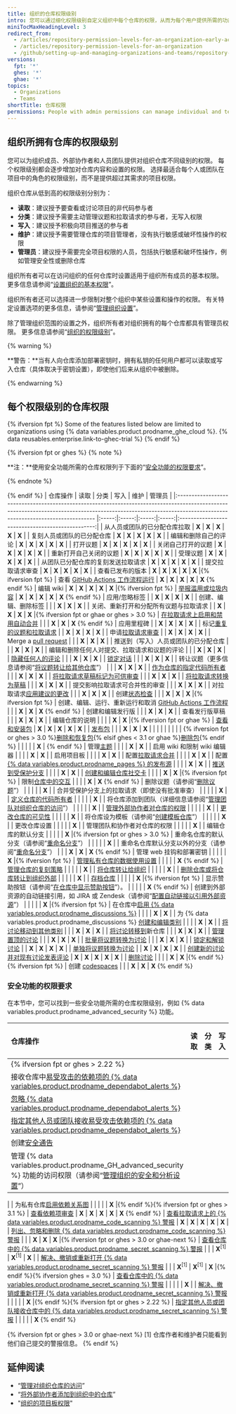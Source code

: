 ```yaml
---
title: 组织的仓库权限级别
intro: 您可以通过细化权限级别自定义组织中每个仓库的权限，从而为每个用户提供所需的功能和任务权限。
miniTocMaxHeadingLevel: 3
redirect_from:
  - /articles/repository-permission-levels-for-an-organization-early-access-program/
  - /articles/repository-permission-levels-for-an-organization
  - /github/setting-up-and-managing-organizations-and-teams/repository-permission-levels-for-an-organization
versions:
  fpt: '*'
  ghes: '*'
  ghae: '*'
topics:
  - Organizations
  - Teams
shortTitle: 仓库权限
permissions: People with admin permissions can manage individual and team access to an organization-owned repository.
---
```


## 组织所拥有仓库的权限级别

您可以为组织成员、外部协作者和人员团队提供对组织仓库不同级别的权限。 每个权限级别都会逐步增加对仓库内容和设置的权限。 选择最适合每个人或团队在项目中的角色的权限级别，而不是提供超过其需求的项目权限。

组织仓库从低到高的权限级别分别为：
- **读取**：建议授予要查看或讨论项目的非代码参与者
- **分类**：建议授予需要主动管理议题和拉取请求的参与者，无写入权限
- **写入**：建议授予积极向项目推送的参与者
- **维护**：建议授予需要管理仓库的项目管理者，没有执行敏感或破坏性操作的权限
- **管理员**：建议授予需要完全项目权限的人员，包括执行敏感和破坏性操作，例如管理安全性或删除仓库

组织所有者可以在访问组织的任何仓库时设置适用于组织所有成员的基本权限。 更多信息请参阅“[设置组织的基本权限](/organizations/managing-access-to-your-organizations-repositories/setting-base-permissions-for-an-organization#setting-base-permissions)”。

组织所有者还可以选择进一步限制对整个组织中某些设置和操作的权限。 有关特定设置选项的更多信息，请参阅“[管理组织设置](/articles/managing-organization-settings)”。

除了管理组织范围的设置之外，组织所有者对组织拥有的每个仓库都具有管理员权限。 更多信息请参阅“[组织的权限级别](/articles/permission-levels-for-an-organization)”。

{% warning %}

**警告：**当有人向仓库添加部署密钥时，拥有私钥的任何用户都可以读取或写入仓库（具体取决于密钥设置），即使他们后来从组织中被删除。

{% endwarning %}

## 每个权限级别的仓库权限

{% ifversion fpt %}
Some of the features listed below are limited to organizations using {% data variables.product.prodname_ghe_cloud %}. {% data reusables.enterprise.link-to-ghec-trial %}
{% endif %}

{% ifversion fpt or ghes %}
{% note %}

**注：**使用安全功能所需的仓库权限列于下面的“[安全功能的权限要求](#permission-requirements-for-security-features)”。

{% endnote %}

{% endif %}
| 仓库操作                                                                                                                                                                                                          |  读取   |  分类   |  写入   |  维护   |                       管理员                        |
|:------------------------------------------------------------------------------------------------------------------------------------------------------------------------------------------------------------- |:-----:|:-----:|:-----:|:-----:|:------------------------------------------------:|
| 从人员或团队的已分配仓库拉取                                                                                                                                                                                                | **X** | **X** | **X** | **X** |                      **X**                       |
| 复刻人员或团队的已分配仓库                                                                                                                                                                                                 | **X** | **X** | **X** | **X** |                      **X**                       |
| 编辑和删除自己的评论                                                                                                                                                                                                    | **X** | **X** | **X** | **X** |                      **X**                       |
| 打开议题                                                                                                                                                                                                          | **X** | **X** | **X** | **X** |                      **X**                       |
| 关闭自己打开的议题                                                                                                                                                                                                     | **X** | **X** | **X** | **X** |                      **X**                       |
| 重新打开自己关闭的议题                                                                                                                                                                                                   | **X** | **X** | **X** | **X** |                      **X**                       |
| 受理议题                                                                                                                                                                                                          | **X** | **X** | **X** | **X** |                      **X**                       |
| 从团队已分配仓库的复刻发送拉取请求                                                                                                                                                                                             | **X** | **X** | **X** | **X** |                      **X**                       |
| 提交拉取请求审查                                                                                                                                                                                                      | **X** | **X** | **X** | **X** |                      **X**                       |
| 查看已发布的版本                                                                                                                                                                                                      | **X** | **X** | **X** | **X** |            **X** |{% ifversion fpt %}
| 查看 [GitHub Actions 工作流程运行](/actions/automating-your-workflow-with-github-actions/managing-a-workflow-run)                                                                                                     | **X** | **X** | **X** | **X** |                **X** 
{% endif %}
| 编辑 wiki                                                                                                                                                                                                       | **X** | **X** | **X** | **X** |            **X** |{% ifversion fpt %}
| [举报滥用或垃圾内容](/communities/maintaining-your-safety-on-github/reporting-abuse-or-spam)                                                                                                                           | **X** | **X** | **X** | **X** |                **X** 
{% endif %}
| 应用/忽略标签                                                                                                                                                                                                       |       | **X** | **X** | **X** |                      **X**                       |
| 创建、编辑、删除标签                                                                                                                                                                                                    |       |       | **X** | **X** |                      **X**                       |
| 关闭、重新打开和分配所有议题与拉取请求                                                                                                                                                                                           |       | **X** | **X** | **X** | **X** |{% ifversion fpt or ghae or ghes > 3.0 %}
| [在拉取请求上启用和禁用自动合并](/github/administering-a-repository/managing-auto-merge-for-pull-requests-in-your-repository)                                                                                                |       |       | **X** | **X** |                **X** 
{% endif %}
| 应用里程碑                                                                                                                                                                                                         |       | **X** | **X** | **X** |                      **X**                       |
| 标记[重复的议题和拉取请求](/articles/about-duplicate-issues-and-pull-requests)                                                                                                                                            |       | **X** | **X** | **X** |                      **X**                       |
| 申请[拉取请求审查](/articles/requesting-a-pull-request-review)                                                                                                                                                        |       | **X** | **X** | **X** |                      **X**                       |
| Merge a [pull request](/github/collaborating-with-pull-requests/incorporating-changes-from-a-pull-request/about-pull-request-merges)                                                                          |       |       | **X** | **X** |                      **X**                       |
| 推送到（写入）人员或团队的已分配仓库                                                                                                                                                                                            |       |       | **X** | **X** |                      **X**                       |
| 编辑和删除任何人对提交、拉取请求和议题的评论                                                                                                                                                                                        |       |       | **X** | **X** |                      **X**                       |
| [隐藏任何人的评论](/communities/moderating-comments-and-conversations/managing-disruptive-comments)                                                                                                                   |       |       | **X** | **X** |                      **X**                       |
| [锁定对话](/communities/moderating-comments-and-conversations/locking-conversations)                                                                                                                              |       |       | **X** | **X** |                      **X**                       |
| 转让议题（更多信息请参阅“[将议题转让给其他仓库](/articles/transferring-an-issue-to-another-repository)”）                                                                                                                            |       |       | **X** | **X** |                      **X**                       |
| [作为仓库的指定代码所有者](/articles/about-code-owners)                                                                                                                                                                   |       |       | **X** | **X** |                      **X**                       |
| [将拉取请求草稿标记为可供审查](/articles/changing-the-stage-of-a-pull-request)                                                                                                                                              |       |       | **X** | **X** |                      **X**                       |
| [将拉取请求转换为草稿](/articles/changing-the-stage-of-a-pull-request)                                                                                                                                                  |       |       | **X** | **X** |                      **X**                       |
| 提交影响拉取请求可合并性的审查                                                                                                                                                                                               |       |       | **X** | **X** |                      **X**                       |
| 对拉取请求[应用建议的更改](/articles/incorporating-feedback-in-your-pull-request)                                                                                                                                         |       |       | **X** | **X** |                      **X**                       |
| 创建[状态检查](/articles/about-status-checks)                                                                                                                                                                       |       |       | **X** | **X** |            **X** |{% ifversion fpt %}
| 创建、编辑、运行、重新运行和取消 [GitHub Actions 工作流程](/actions/automating-your-workflow-with-github-actions/)                                                                                                                |       |       | **X** | **X** |                **X** 
{% endif %}
| 创建和编辑发行版                                                                                                                                                                                                      |       |       | **X** | **X** |                      **X**                       |
| 查看发行版草稿                                                                                                                                                                                                       |       |       | **X** | **X** |                      **X**                       |
| 编辑仓库的说明                                                                                                                                                                                                       |       |       |       | **X** |        **X** |{% ifversion fpt or ghae %}
| [查看和安装包](/packages/publishing-and-managing-packages)                                                                                                                                                          | **X** | **X** | **X** | **X** |                      **X**                       |
| [发布包](/packages/publishing-and-managing-packages/publishing-a-package)                                                                                                                                        |       |       | **X** | **X** |                      **X**                       |
|                                                                                                                                                                                                               |       |       |       |       |                                                  |
| {% ifversion fpt or ghes > 3.0 %}[删除和恢复包](/packages/learn-github-packages/deleting-and-restoring-a-package){% elsif ghes < 3.1 or ghae %}[删除包](/packages/learn-github-packages/deleting-a-package){% endif %} |       |       |       |       |               **X** | {% endif %}
| 管理[主题](/articles/classifying-your-repository-with-topics)                                                                                                                                                     |       |       |       | **X** |                      **X**                       |
| 启用 wiki 和限制 wiki 编辑器                                                                                                                                                                                          |       |       |       | **X** |                      **X**                       |
| 启用项目板                                                                                                                                                                                                         |       |       |       | **X** |                      **X**                       |
| 配置[拉取请求合并](/articles/configuring-pull-request-merges)                                                                                                                                                         |       |       |       | **X** |                      **X**                       |
| 配置[ {% data variables.product.prodname_pages %} 的发布源](/articles/configuring-a-publishing-source-for-github-pages)                                                                                             |       |       |       | **X** |                      **X**                       |
| [推送到受保护分支](/articles/about-protected-branches)                                                                                                                                                                |       |       |       | **X** |                      **X**                       |
| [创建和编辑仓库社交卡](/articles/customizing-your-repositorys-social-media-preview)                                                                                                                                     |       |       |       | **X** |            **X** |{% ifversion fpt %}
| 限制[仓库中的交互](/communities/moderating-comments-and-conversations/limiting-interactions-in-your-repository)                                                                                                       |       |       |       | **X** |                **X** 
{% endif %}
| 删除议题（请参阅“[删除议题](/articles/deleting-an-issue)”）                                                                                                                                                                |       |       |       |       |                      **X**                       |
| 合并受保护分支上的拉取请求（即使没有批准审查）                                                                                                                                                                                       |       |       |       |       |                      **X**                       |
| [定义仓库的代码所有者](/articles/about-code-owners)                                                                                                                                                                     |       |       |       |       |                      **X**                       |
| 将仓库添加到团队（详细信息请参阅“[管理团队对组织仓库的访问](/organizations/managing-access-to-your-organizations-repositories/managing-team-access-to-an-organization-repository#giving-a-team-access-to-a-repository)”）                  |       |       |       |       |                      **X**                       |
| [管理外部协作者对仓库的权限](/articles/adding-outside-collaborators-to-repositories-in-your-organization)                                                                                                                  |       |       |       |       |                      **X**                       |
| [更改仓库的可见性](/articles/restricting-repository-visibility-changes-in-your-organization)                                                                                                                          |       |       |       |       |                      **X**                       |
| 将仓库设为模板（请参阅“[创建模板仓库](/articles/creating-a-template-repository)”）                                                                                                                                              |       |       |       |       |                      **X**                       |
| 更改仓库设置                                                                                                                                                                                                        |       |       |       |       |                      **X**                       |
| 管理团队和协作者对仓库的权限                                                                                                                                                                                                |       |       |       |       |                      **X**                       |
| 编辑仓库的默认分支                                                                                                                                                                                                     |       |       |       |       |     **X** |{% ifversion fpt or ghes > 3.0 %}
| 重命名仓库的默认分支（请参阅“[重命名分支](/github/administering-a-repository/renaming-a-branch)”）                                                                                                                                |       |       |       |       |                      **X**                       |
| 重命名仓库默认分支以外的分支（请参阅“[重命名分支](/github/administering-a-repository/renaming-a-branch)”）                                                                                                                            |       |       | **X** | **X** |                **X** 
{% endif %}
| 管理 web 挂钩和部署密钥                                                                                                                                                                                                |       |       |       |       |            **X** |{% ifversion fpt %}
| [管理私有仓库的数据使用设置](/github/understanding-how-github-uses-and-protects-your-data/managing-data-use-settings-for-your-private-repository)                                                                          |       |       |       |       |                **X** 
{% endif %}
| [管理仓库的复刻策略](/github/administering-a-repository/managing-the-forking-policy-for-your-repository)                                                                                                               |       |       |       |       |                      **X**                       |
| [将仓库转让给组织](/articles/restricting-repository-creation-in-your-organization)                                                                                                                                    |       |       |       |       |                      **X**                       |
| [删除仓库或将仓库转让到组织外部](/articles/setting-permissions-for-deleting-or-transferring-repositories)                                                                                                                    |       |       |       |       |                      **X**                       |
| [存档仓库](/articles/about-archiving-repositories)                                                                                                                                                                |       |       |       |       |            **X** |{% ifversion fpt %}
| 显示赞助按钮（请参阅“[在仓库中显示赞助按钮](/articles/displaying-a-sponsor-button-in-your-repository)”）。                                                                                                                          |       |       |       |       |                **X** 
{% endif %}
| 创建到外部资源的自动链接引用，如 JIRA 或 Zendesk（请参阅“[配置自动链接以引用外部资源](/articles/configuring-autolinks-to-reference-external-resources)”）                                                                                        |       |       |       |       |            **X** |{% ifversion fpt %}
| 在仓库中[启用 {% data variables.product.prodname_discussions %}](/github/administering-a-repository/enabling-or-disabling-github-discussions-for-a-repository)                                                      |       |       |       | **X** |                      **X**                       |
| 为 {% data variables.product.prodname_discussions %} [创建和编辑类别](/discussions/managing-discussions-for-your-community/managing-categories-for-discussions-in-your-repository)                                    |       |       |       | **X** |                      **X**                       |
| [将讨论移动到其他类别](/discussions/managing-discussions-for-your-community/managing-discussions-in-your-repository)                                                                                                    |       |       | **X** | **X** |                      **X**                       |
| [将讨论转移到](/discussions/managing-discussions-for-your-community/managing-discussions-in-your-repository)新仓库                                                                                                     |       |       | **X** | **X** |                      **X**                       |
| [管理置顶的讨论](/discussions/managing-discussions-for-your-community/managing-discussions-in-your-repository)                                                                                                       |       |       | **X** | **X** |                      **X**                       |
| [批量将议题转换为讨论](/discussions/managing-discussions-for-your-community/managing-discussions-in-your-repository)                                                                                                    |       |       | **X** | **X** |                      **X**                       |
| [锁定和解锁讨论](/discussions/managing-discussions-for-your-community/moderating-discussions)                                                                                                                        |       | **X** | **X** | **X** |                      **X**                       |
| [单独将议题转换为讨论](/discussions/managing-discussions-for-your-community/moderating-discussions)                                                                                                                     |       | **X** | **X** | **X** |                      **X**                       |
| [创建新的讨论并对现有讨论发表评论](/discussions/collaborating-with-your-community-using-discussions/participating-in-a-discussion)                                                                                            | **X** | **X** | **X** | **X** |                      **X**                       |
| [删除讨论](/discussions/managing-discussions-for-your-community/managing-discussions-in-your-repository#deleting-a-discussion)                                                                                    |       |       |       | **X** |      **X** |{% endif %}{% ifversion fpt %}
| 创建 [codespaces](/codespaces/about-codespaces)                                                                                                                                                                 |       |       | **X** | **X** |                **X** 
{% endif %}

### 安全功能的权限要求

在本节中，您可以找到一些安全功能所需的仓库权限级别，例如 {% data variables.product.prodname_advanced_security %} 功能。

| 仓库操作                                                                                                                                                                                                               |  读取   |  分类   |         写入          |         维护          |                                       管理员                                        |
|:------------------------------------------------------------------------------------------------------------------------------------------------------------------------------------------------------------------ |:-----:|:-----:|:-------------------:|:-------------------:|:--------------------------------------------------------------------------------:|
| {% ifversion fpt or ghes > 2.22 %}                                                                                                                                                                                 |       |       |                     |                     |                                                                                  |
| 接收仓库中[易受攻击的依赖项的 {% data variables.product.prodname_dependabot_alerts %}](/code-security/supply-chain-security/about-alerts-for-vulnerable-dependencies)                                                          |       |       |                     |                     |                                      **X**                                       |
| [忽略 {% data variables.product.prodname_dependabot_alerts %}](/code-security/supply-chain-security/viewing-and-updating-vulnerable-dependencies-in-your-repository)                                               |       |       |                     |                     |                                      **X**                                       |
| [指定其他人员或团队接收易受攻击依赖项的 {% data variables.product.prodname_dependabot_alerts %}](/github/administering-a-repository/managing-security-and-analysis-settings-for-your-repository#granting-access-to-security-alerts) |       |       |                     |                     |                      **X** |{% endif %}{% ifversion fpt %}
| 创建[安全通告](/code-security/security-advisories/about-github-security-advisories)                                                                                                                                      |       |       |                     |                     |           **X** |{% endif %}{% ifversion fpt or ghes > 2.22 or ghae %}
| 管理 {% data variables.product.prodname_GH_advanced_security %} 功能的访问权限（请参阅“[管理组织的安全和分析设置](/organizations/keeping-your-organization-secure/managing-security-and-analysis-settings-for-your-organization)”）        |       |       |                     |                     | **X** |{% endif %}{% ifversion fpt %}<!--Set at site-level for GHES-->
|
| 为私有仓库[启用依赖关系图](/code-security/supply-chain-security/exploring-the-dependencies-of-a-repository)                                                                                                                    |       |       |                     |                     |               **X** |{% endif %}{% ifversion fpt or ghes > 3.1 %}
| [查看依赖项审查](/code-security/supply-chain-security/about-dependency-review)                                                                                                                                            | **X** | **X** |        **X**        |        **X**        |                                **X** 
{% endif %}
| [查看拉取请求上的 {% data variables.product.prodname_code_scanning %} 警报](/github/finding-security-vulnerabilities-and-errors-in-your-code/triaging-code-scanning-alerts-in-pull-requests)                               | **X** | **X** |        **X**        |        **X**        |                                      **X**                                       |
| [列出、忽略和删除 {% data variables.product.prodname_code_scanning %} 警报](/github/finding-security-vulnerabilities-and-errors-in-your-code/managing-code-scanning-alerts-for-your-repository)                            |       |       |        **X**        |        **X**        |              **X** |{% ifversion fpt or ghes > 3.0 or ghae-next %}
| [查看仓库中的 {% data variables.product.prodname_secret_scanning %} 警报](/github/administering-a-repository/managing-alerts-from-secret-scanning)                                                                       |       |       | **X**<sup>[1]</sup> | **X**<sup>[1]</sup> |                                      **X**                                       |
| [解决、撤销或重新打开 {% data variables.product.prodname_secret_scanning %} 警报](/github/administering-a-repository/managing-alerts-from-secret-scanning)                                                                   |       |       | **X**<sup>[1]</sup> | **X**<sup>[1]</sup> |                   **X** |{% endif %}{% ifversion ghes = 3.0 %}
| [查看仓库中的 {% data variables.product.prodname_secret_scanning %} 警报](/github/administering-a-repository/managing-alerts-from-secret-scanning)                                                                       |       |       |                     |                     |                                      **X**                                       |
| [解决、撤销或重新打开 {% data variables.product.prodname_secret_scanning %} 警报](/github/administering-a-repository/managing-alerts-from-secret-scanning)                                                                   |       |       |                     |                     |               **X** |{% endif %}{% ifversion fpt or ghes > 2.22 %}
| [指定其他人员或团队接收仓库中的 {% data variables.product.prodname_secret_scanning %} 警报](/github/administering-a-repository/managing-security-and-analysis-settings-for-your-repository#granting-access-to-security-alerts)    |       |       |                     |                     |                                **X** 
{% endif %}

{% ifversion fpt or ghes > 3.0 or ghae-next %}
[1] 仓库作者和维护者只能看到他们自己提交的警报信息。
{% endif %}

## 延伸阅读

- “[管理对组织仓库的访问](/articles/managing-access-to-your-organization-s-repositories)”
- “[将外部协作者添加到组织中的仓库](/articles/adding-outside-collaborators-to-repositories-in-your-organization)”
- "[组织的项目板权限](/articles/project-board-permissions-for-an-organization)"
